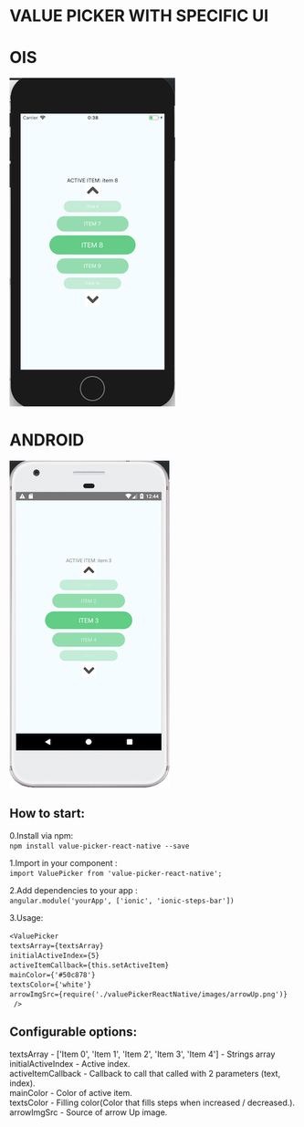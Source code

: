 VALUE PICKER WITH SPECIFIC UI
================================

OIS
================================
![alt text](https://github.com/dmitryou/value-picker-react-native/blob/master/images/IOS.png)

ANDROID
================================
![alt text](https://github.com/dmitryou/value-picker-react-native/blob/master/images/Android.png)


How to start:
---------------------------------
0.Install via npm: <br />
```npm install value-picker-react-native --save```

1.Import in your component : <br />
    ```import ValuePicker from 'value-picker-react-native';```

2.Add dependencies to your app : <br />
   ```angular.module('yourApp', ['ionic', 'ionic-steps-bar'])```

3.Usage: <br />

```<ValuePicker```<br />
    ```textsArray={textsArray}```<br />
    ```initialActiveIndex={5}```<br />
    ```activeItemCallback={this.setActiveItem}```<br />
    ```mainColor={'#50c878'}```<br />
    ```textsColor={'white'}```<br />
    ```arrowImgSrc={require('./valuePickerReactNative/images/arrowUp.png')}```<br />
``` />```<br />


Configurable options:
---------------------------------
textsArray         - ['Item 0', 'Item 1', 'Item 2', 'Item 3', 'Item 4'] - Strings array <br />
initialActiveIndex - Active index.<br />
activeItemCallback - Callback to call that called with 2 parameters (text, index).<br />
mainColor          - Color of active item.<br />
textsColor         - Filling color(Color that fills steps when increased / decreased.).<br />
arrowImgSrc        - Source of arrow Up image.<br />
